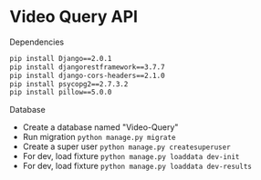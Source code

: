 # Video Query API

Dependencies

```bash
pip install Django==2.0.1
pip install djangorestframework==3.7.7
pip install django-cors-headers==2.1.0
pip install psycopg2==2.7.3.2
pip install pillow==5.0.0
```

Database

- Create a database named "Video-Query"
- Run migration `python manage.py migrate`
- Create a super user `python manage.py createsuperuser`
- For dev, load fixture `python manage.py loaddata dev-init`
- For dev, load fixture `python manage.py loaddata dev-results`
